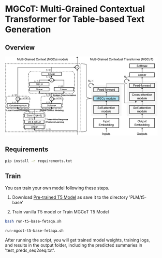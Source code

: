 # MGCoT: Multi-Grained Contextual Transformer for Table-based Text Generation

## Overview
![](figure/overview_crop.png)

## Requirements
```bash
pip install -r requirements.txt
```

## Train
You can train your own model following these steps.

1. Download [Pre-trained T5 Model](https://huggingface.co/google-t5/t5-base/tree/main) as save it to the directory 'PLM/t5-base'

2. Train vanilla T5 model or Train MGCoT T5 Model
```bash
bash run-t5-base-fetaqa.sh
```
```bash
run-mgcot-t5-base-fetaqa.sh
```

After running the script, you will get trained model weights, training logs, and results in the output folder, including the predicted summaries in 'test_preds_seq2seq.txt'.
